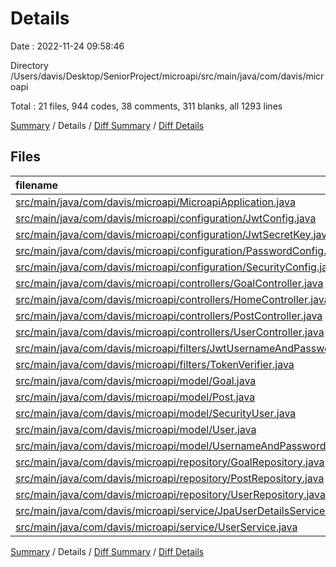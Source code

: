 # Details

Date : 2022-11-24 09:58:46

Directory /Users/davis/Desktop/SeniorProject/microapi/src/main/java/com/davis/microapi

Total : 21 files,  944 codes, 38 comments, 311 blanks, all 1293 lines

[Summary](results.md) / Details / [Diff Summary](diff.md) / [Diff Details](diff-details.md)

## Files
| filename | language | code | comment | blank | total |
| :--- | :--- | ---: | ---: | ---: | ---: |
| [src/main/java/com/davis/microapi/MicroapiApplication.java](/src/main/java/com/davis/microapi/MicroapiApplication.java) | Java | 55 | 0 | 10 | 65 |
| [src/main/java/com/davis/microapi/configuration/JwtConfig.java](/src/main/java/com/davis/microapi/configuration/JwtConfig.java) | Java | 34 | 0 | 12 | 46 |
| [src/main/java/com/davis/microapi/configuration/JwtSecretKey.java](/src/main/java/com/davis/microapi/configuration/JwtSecretKey.java) | Java | 18 | 0 | 8 | 26 |
| [src/main/java/com/davis/microapi/configuration/PasswordConfig.java](/src/main/java/com/davis/microapi/configuration/PasswordConfig.java) | Java | 12 | 0 | 4 | 16 |
| [src/main/java/com/davis/microapi/configuration/SecurityConfig.java](/src/main/java/com/davis/microapi/configuration/SecurityConfig.java) | Java | 48 | 31 | 12 | 91 |
| [src/main/java/com/davis/microapi/controllers/GoalController.java](/src/main/java/com/davis/microapi/controllers/GoalController.java) | Java | 78 | 0 | 18 | 96 |
| [src/main/java/com/davis/microapi/controllers/HomeController.java](/src/main/java/com/davis/microapi/controllers/HomeController.java) | Java | 21 | 0 | 7 | 28 |
| [src/main/java/com/davis/microapi/controllers/PostController.java](/src/main/java/com/davis/microapi/controllers/PostController.java) | Java | 23 | 0 | 10 | 33 |
| [src/main/java/com/davis/microapi/controllers/UserController.java](/src/main/java/com/davis/microapi/controllers/UserController.java) | Java | 56 | 0 | 12 | 68 |
| [src/main/java/com/davis/microapi/filters/JwtUsernameAndPasswordAuthenticationFilter.java](/src/main/java/com/davis/microapi/filters/JwtUsernameAndPasswordAuthenticationFilter.java) | Java | 64 | 0 | 20 | 84 |
| [src/main/java/com/davis/microapi/filters/TokenVerifier.java](/src/main/java/com/davis/microapi/filters/TokenVerifier.java) | Java | 65 | 0 | 28 | 93 |
| [src/main/java/com/davis/microapi/model/Goal.java](/src/main/java/com/davis/microapi/model/Goal.java) | Java | 162 | 0 | 46 | 208 |
| [src/main/java/com/davis/microapi/model/Post.java](/src/main/java/com/davis/microapi/model/Post.java) | Java | 86 | 0 | 30 | 116 |
| [src/main/java/com/davis/microapi/model/SecurityUser.java](/src/main/java/com/davis/microapi/model/SecurityUser.java) | Java | 44 | 7 | 16 | 67 |
| [src/main/java/com/davis/microapi/model/User.java](/src/main/java/com/davis/microapi/model/User.java) | Java | 54 | 0 | 21 | 75 |
| [src/main/java/com/davis/microapi/model/UsernameAndPasswordAuthenticationRequest.java](/src/main/java/com/davis/microapi/model/UsernameAndPasswordAuthenticationRequest.java) | Java | 19 | 0 | 9 | 28 |
| [src/main/java/com/davis/microapi/repository/GoalRepository.java](/src/main/java/com/davis/microapi/repository/GoalRepository.java) | Java | 45 | 0 | 12 | 57 |
| [src/main/java/com/davis/microapi/repository/PostRepository.java](/src/main/java/com/davis/microapi/repository/PostRepository.java) | Java | 5 | 0 | 6 | 11 |
| [src/main/java/com/davis/microapi/repository/UserRepository.java](/src/main/java/com/davis/microapi/repository/UserRepository.java) | Java | 7 | 0 | 8 | 15 |
| [src/main/java/com/davis/microapi/service/JpaUserDetailsService.java](/src/main/java/com/davis/microapi/service/JpaUserDetailsService.java) | Java | 20 | 0 | 13 | 33 |
| [src/main/java/com/davis/microapi/service/UserService.java](/src/main/java/com/davis/microapi/service/UserService.java) | Java | 28 | 0 | 9 | 37 |

[Summary](results.md) / Details / [Diff Summary](diff.md) / [Diff Details](diff-details.md)